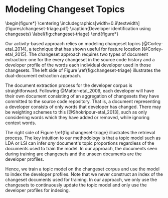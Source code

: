 # Modeling Changeset Topics

\begin{figure*}
\centering
\includegraphics[width=0.9\textwidth]{figures/changeset-triage.pdf}
\caption{Developer identification using changesets}
\label{fig:changeset-triage}
\end{figure*}

<!--
![Developer identification using changesets\label{fig:changeset-triage}](changeset-triage.pdf)
-->

Our activity-based approach relies on modeling changeset topics
[@Corley-etal_2014], a technique that has shown useful for feature location
[@Corley-etal_2015]. The changeset approach requires two types of document
extraction: one for the every changeset in the source code history and a
developer profile of the words each individual developer used in those
changesets. The left side of Figure \ref{fig:changeset-triage} illustrates the
dual-document extraction approach.

The document extraction process for the developer corpus is straightforward.
Following @Matter-etal_2009, each developer will have their own document
consisting of an aggregation of changesets they have committed to the source
code repository. That is, a document representing a developer consists of only
words that developer has changed. There may be weighting schemes to this
[@Shokripour-etal_2013], such as only considering words which they have added
or removed, while ignoring context words.

The right side of Figure \ref{fig:changeset-triage} illustrates the retrieval
process. The key intuition to our methodology is that a topic model such as LDA
or LSI can infer *any* document's topic proportions regardless of the documents
used to train the model.  In our approach, the documents seen during training
are changesets and the unseen documents are the developer profiles.

Hence, we train a topic model on the changeset corpus and use the model to
index the developer profiles.  Note that we never construct an index of the
changeset documents used for training.  In our approach, we only use the
changesets to continuously update the topic model and only use the developer
profiles for indexing.

